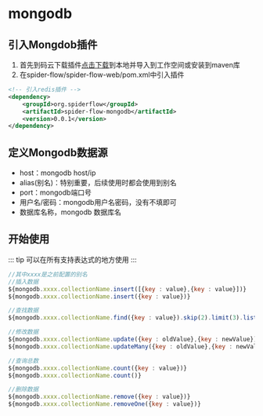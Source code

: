 # mongodb

## 引入Mongdob插件
1. 首先到码云下载插件[点击下载](https://gitee.com/jmxd/spider-flow-mongodb)到本地并导入到工作空间或安装到maven库
2. 在spider-flow/spider-flow-web/pom.xml中引入插件
```xml
<!-- 引入redis插件 -->
<dependency>
	<groupId>org.spiderflow</groupId>
	<artifactId>spider-flow-mongodb</artifactId>
	<version>0.0.1</version>
</dependency>
```
## 定义Mongodb数据源
- host：mongodb host/ip
- alias(别名)：特别重要，后续使用时都会使用到别名
- port：mongodb端口号
- 用户名/密码：mongodb用户名密码，没有不填即可
- 数据库名称，mongodb 数据库名

## 开始使用
::: tip 
可以在所有支持表达式的地方使用
:::

``` javascript
//其中xxxx是之前配置的别名
//插入数据
${mongodb.xxxx.collectionName.insert([{key : value},{key : value}])}
${mongodb.xxxx.collectionName.insert({key : value})}
```
``` javascript
//查找数据
${mongodb.xxxx.collectionName.find({key : value}).skip(2).limit(3).list()}
```
``` javascript
//修改数据
${mongodb.xxxx.collectionName.update({key : oldValue},{key : newValue})}
${mongodb.xxxx.collectionName.updateMany({key : oldValue},{key : newValue})}
```
``` javascript
//查询总数
${mongodb.xxxx.collectionName.count({key : value})}
${mongodb.xxxx.collectionName.count()}
```
``` javascript
//删除数据
${mongodb.xxxx.collectionName.remove({key : value})}
${mongodb.xxxx.collectionName.removeOne({key : value})}
```
